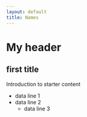 ```yaml
---
layout: default
title: Names
---
```


# My header
## first title

Introduction to starter content

* data line 1
* data line 2
    * data line 3
